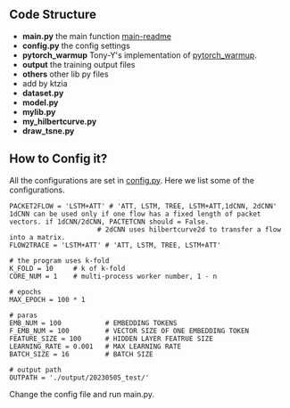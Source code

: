## Code Structure

* **main.py** the main function [main-readme](/main-readme.md)
* **config.py** the config settings
* **pytorch_warmup** Tony-Y's implementation of [pytorch_warmup](https://github.com/Tony-Y/pytorch_warmup).
* **output** the training output files
* **others** other lib py files
* add by ktzia
* **dataset.py**
* **model.py**
* **mylib.py**
* **my_hilbertcurve.py**
* **draw_tsne.py**

## How to Config it?
All the configurations are set in [config.py](./config.py).
Here we list some of the configurations.

```
PACKET2FLOW = 'LSTM+ATT' # 'ATT, LSTM, TREE, LSTM+ATT,1dCNN, 2dCNN' 1dCNN can be used only if one flow has a fixed length of packet vectors. if 1dCNN/2dCNN, PACTETCNN should = False.   
                      # 2dCNN uses hilbertcurve2d to transfer a flow into a matrix.
FLOW2TRACE = 'LSTM+ATT' # 'ATT, LSTM, TREE, LSTM+ATT'

# the program uses k-fold
K_FOLD = 10     # k of k-fold
CORE_NUM = 1    # multi-process worker number, 1 - n

# epochs
MAX_EPOCH = 100 * 1

# paras
EMB_NUM = 100           # EMBEDDING TOKENS
F_EMB_NUM = 100         # VECTOR SIZE OF ONE EMBEDDING TOKEN
FEATURE_SIZE = 100      # HIDDEN LAYER FEATRUE SIZE
LEARNING_RATE = 0.001   # MAX LEARNING RATE
BATCH_SIZE = 16         # BATCH SIZE

# output path
OUTPATH = './output/20230505_test/'

```

Change the config file and run main.py.


